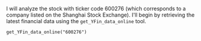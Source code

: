 I will analyze the stock with ticker code 600276 (which corresponds to a company listed on the Shanghai Stock Exchange). I'll begin by retrieving the latest financial data using the `get_YFin_data_online` tool.

```tool_code
get_YFin_data_online("600276")
```